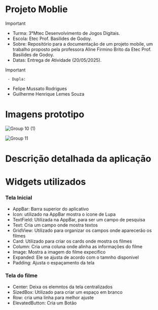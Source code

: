 # Projeto Moblie
>[!Important]
>- Turma: 3°Mtec Desenvolvimento de Jogos Digitais.
>- Escola: Etec Prof. Basilides de Godoy.
>- Sobre: Repositório para a documentação de um projeto mobile, um trabalho proposto pela professora Aline Firmino Brito da Etec Prof. Basilides de Godoy.
>- Datas: Entrega de Atividade (20/05/2025).

>[!Important]
 > ` - Dupla:`
>- Felipe Mussato Rodrigues
>- Guilherme Henrique Lemes Souza

# Imagens prototipo
![Group 10 (1)](https://github.com/user-attachments/assets/183e280e-f367-421f-a20f-292955e04ad4)

![Group 11](https://github.com/user-attachments/assets/b2246d89-b52c-4d11-b21a-7266fb9e2fc1)

# Descrição detalhada da aplicação 


# Widgets utilizados 
### Tela Inicial
- AppBar: Barra superior do aplicativo
- Icon: utilizado na AppBar mostra o icone de Lupa 
- TextField: Utilizada na AppBar, para ser um campo de pesquisa  
- Text: Cria um campo onde mostra textos
- GridView: Utilizado para organizar os campos onde aparecerão os filmes
- Card: Utilizado para criar os cards onde mostra os filmes 
- Column: Cria uma coluna onde alinha as informações do filme
- Image: Mostra a imagem do filme expecifico
- Expanded: Ele se ajusta de acordo com o tamnho disponivel 
- Padding: Ajusta o espaçamento da tela 

### Tela do filme 
- Center: Deixa os elemntos da tela centralizados
- SizedBox: Utilizado para criar um espaço em branco
- Row: cria uma linha para melhor ajuste 
- ElevatedButton: Cria um Botão


